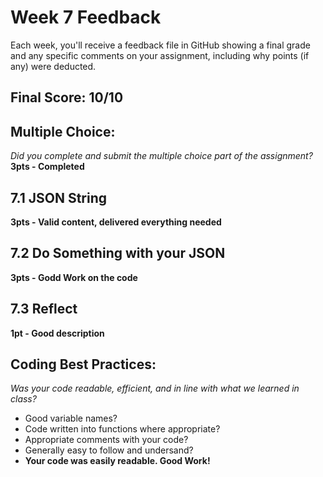 # Week 7 Feedback
Each week, you'll receive a feedback file in GitHub showing a final grade and any specific comments on your assignment, including why points (if any) were deducted.


## Final Score: 10/10

## Multiple Choice:
_Did you complete and submit the multiple choice part of the assignment?_
**3pts - Completed**


## 7.1 JSON String
**3pts - Valid content, delivered everything needed**

## 7.2 Do Something with your JSON
**3pts - Godd Work on the code**

## 7.3 Reflect
**1pt - Good description**

## Coding Best Practices:
_Was your code readable, efficient, and in line with what we learned in class?_
* Good variable names?
* Code written into functions where appropriate?
* Appropriate comments with your code?
* Generally easy to follow and undersand?
* **Your code was easily readable. Good Work!**

